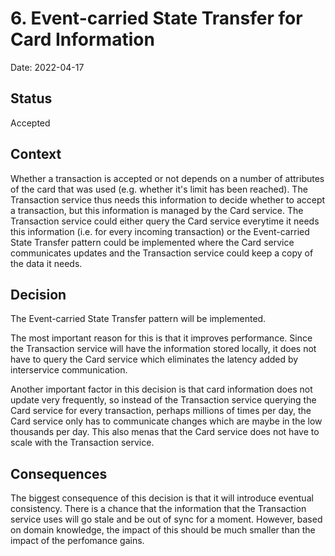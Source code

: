 # 6. Event-carried State Transfer for Card Information

Date: 2022-04-17

## Status

Accepted

## Context

Whether a transaction is accepted or not depends on a number of attributes of the card that was used (e.g. whether it's limit has been reached). The Transaction service thus needs this information to decide whether to accept a transaction, but this information is managed by the Card service. The Transaction service could either query the Card service everytime it needs this information (i.e. for every incoming transaction) or the Event-carried State Transfer pattern could be implemented where the Card service communicates updates and the Transaction service could keep a copy of the data it needs. 

## Decision

The Event-carried State Transfer pattern will be implemented. 

The most important reason for this is that it improves performance. Since the Transaction service will have the information stored locally, it does not have to query the Card service which eliminates the latency added by interservice communication. 

Another important factor in this decision is that card information does not update very frequently, so instead of the Transaction service querying the Card service for every transaction, perhaps millions of times per day, the Card service only has to communicate changes which are maybe in the low thousands per day. This also menas that the Card service does not have to scale with the Transaction service. 

## Consequences

The biggest consequence of this decision is that it will introduce eventual consistency. There is a chance that the information that the Transaction service uses will go stale and be out of sync for a moment. However, based on domain knowledge, the impact of this should be much smaller than the impact of the perfomance gains. 
